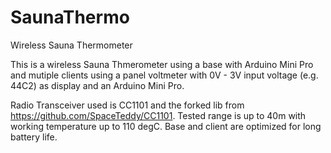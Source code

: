 # SaunaThermo
Wireless Sauna Thermometer

This is a wireless Sauna Thmerometer using a base with Arduino Mini Pro and mutiple clients using a panel voltmeter with 0V - 3V input voltage (e.g. 44C2) as display and an Arduino Mini Pro.

Radio Transceiver used is CC1101 and the forked lib from https://github.com/SpaceTeddy/CC1101. Tested range is up to 40m with working temperature up to 110 degC. Base and client are optimized for long battery life.

